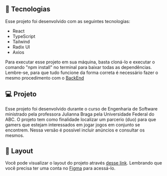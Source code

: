 ## 🚀 Tecnologias

Esse projeto foi desenvolvido com as seguintes tecnologias:

- React
- TypeScript
- Tailwind
- Radix UI  
- Axios

Para executar esse projeto em sua máquina, basta cloná-lo e executar o comando "npm install" no terminal para baixar todas as dependências.
Lembre-se, para que tudo funcione da forma correta é necessário fazer o mesmo procedimento com o [BackEnd](https://github.com/jozanardo/FLOP-Backend-for-tests)

## 💻 Projeto

Esse projeto foi desenvolvido durante o curso de Engenharia de Software ministrado pela professora Julianna Braga pela Universidade Federal do ABC.
O projeto tem como finalidade localizar um parcerio (duo) para que gamers que estejam interessados em jogar jogos em conjunto se encontrem. Nessa versão é possível incluir anúncios e consultar os mesmos.

## 🔖 Layout

Você pode visualizar o layout do projeto através [desse link](https://www.figma.com/file/Cphis6D54sY3wSEHTFrLkI/FLOP?node-id=1-4&t=3eQ9u6o13R2n3FUY-0). Lembrando que você precisa ter uma conta no [Figma](http://figma.com/) para acessá-lo.
